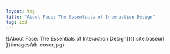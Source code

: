 ```yaml
---
layout: tag
title: "About Face: The Essentials of Interaction Design"
tag: ixd
---
```


![About Face: The Essentials of Interaction Design]({{ site.baseurl }}/images/ab-cover.jpg)

